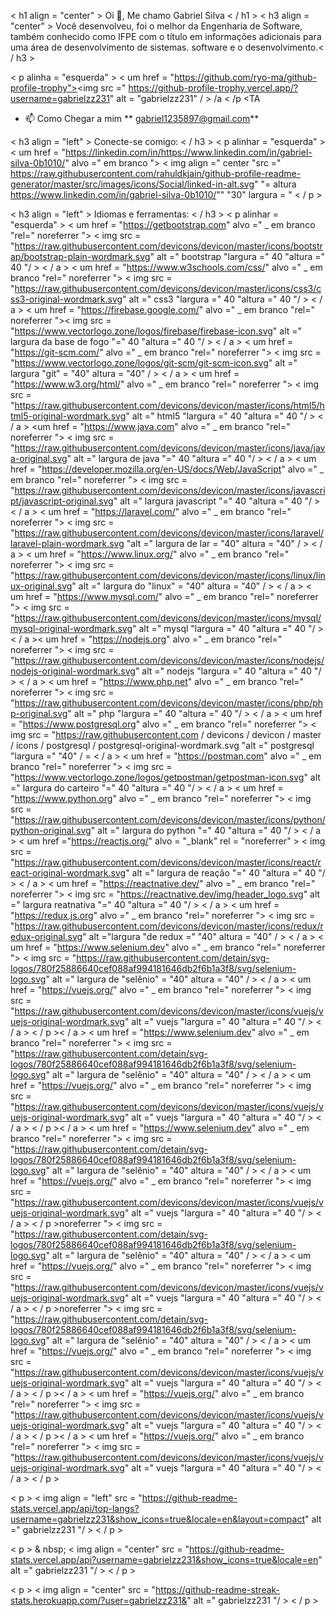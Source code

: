 < h1 align = "center" > Oi 👋, Me chamo Gabriel Silva < / h1 >
< h3 align = "center" > Você desenvolveu, foi o melhor da Engenharia de Software, também conhecido como IFPE com o título em informações adicionais para uma área de desenvolvimento de sistemas. software e o desenvolvimento.< / h3 >

< p alinha = "esquerda" > < um href = "https://github.com/ryo-ma/github-profile-trophy"><img src =" https://github-profile-trophy.vercel.app/?username=gabrielzz231" alt = "gabrielzz231" / > /a < /p <TA

- 📫 Como Chegar a mim ** gabriel1235897@gmail.com**

< h3 align = "left" > Conecte-se comigo: < / h3 >
< p alinhar = "esquerda" >
< um href = "https://linkedin.com/in/https://www.linkedin.com/in/gabriel-silva-0b1010/" alvo =" em branco "> < img align =" center "src =" https://raw.githubusercontent.com/rahuldkjain/github-profile-readme-generator/master/src/images/icons/Social/linked-in-alt.svg" "= altura https://www.linkedin.com/in/gabriel-silva-0b1010/"" "30" largura = "
< / p >

< h3 align = "left" > Idiomas e ferramentas: < / h3 >
< p alinhar = "esquerda" > < um href = "https://getbootstrap.com" alvo =" _ em branco "rel=" noreferrer "> < img src = "https://raw.githubusercontent.com/devicons/devicon/master/icons/bootstrap/bootstrap-plain-wordmark.svg" alt =" bootstrap "largura =" 40 "altura =" 40 "/ > < / a > < um href = "https://www.w3schools.com/css/" alvo =" _ em branco "rel=" noreferrer "> < img src = "https://raw.githubusercontent.com/devicons/devicon/master/icons/css3/css3-original-wordmark.svg" alt =" css3 "largura =" 40 "altura =" 40 "/ > < / a > < um href = "https://firebase.google.com/" alvo =" _ em branco "rel=" noreferrer ">< img src = "https://www.vectorlogo.zone/logos/firebase/firebase-icon.svg" alt =" largura da base de fogo "=" 40 "altura =" 40 "/ > < / a > < um href = "https://git-scm.com/" alvo =" _ em branco "rel=" noreferrer "> < img src = "https://www.vectorlogo.zone/logos/git-scm/git-scm-icon.svg" alt =" largura "git" = "40" altura = "40" / > < / a > < um href = "https://www.w3.org/html/" alvo =" _ em branco "rel=" noreferrer "> < img src = "https://raw.githubusercontent.com/devicons/devicon/master/icons/html5/html5-original-wordmark.svg" alt =" html5 "largura =" 40 "altura =" 40 "/ > < / a > <um href = "https://www.java.com" alvo =" _ em branco "rel=" noreferrer "> < img src = "https://raw.githubusercontent.com/devicons/devicon/master/icons/java/java-original.svg" alt =" largura de java "=" 40 "altura =" 40 "/ > < / a > < um href = "https://developer.mozilla.org/en-US/docs/Web/JavaScript" alvo =" _ em branco "rel=" noreferrer "> < img src = "https://raw.githubusercontent.com/devicons/devicon/master/icons/javascript/javascript-original.svg" alt =" largura javascript "=" 40 "altura =" 40 "/ > < / a > < um href = "https://laravel.com/" alvo =" _ em branco "rel=" noreferrer "> < img src = "https://raw.githubusercontent.com/devicons/devicon/master/icons/laravel/laravel-plain-wordmark.svg "alt =" largura de lar = "40" altura = "40" / > < / a > < um href = "https://www.linux.org/" alvo =" _ em branco "rel=" noreferrer "> < img src = "https://raw.githubusercontent.com/devicons/devicon/master/icons/linux/linux-original.svg" alt =" largura do "linux" = "40" altura = "40" / > < / a > < um href = "https://www.mysql.com/" alvo =" _ em branco "rel=" noreferrer "> < img src = "https://raw.githubusercontent.com/devicons/devicon/master/icons/mysql/mysql-original-wordmark.svg" alt =" mysql "largura =" 40 "altura =" 40 "/ > < / a >< um href = "https://nodejs.org" alvo =" _ em branco "rel=" noreferrer "> < img src = "https://raw.githubusercontent.com/devicons/devicon/master/icons/nodejs/nodejs-original-wordmark.svg" alt =" nodejs "largura =" 40 "altura =" 40 "/ > < / a > < um href = "https://www.php.net" alvo =" _ em branco "rel=" noreferrer "> < img src = "https://raw.githubusercontent.com/devicons/devicon/master/icons/php/php-original.svg" alt =" php "largura =" 40 "altura =" 40 "/ > < / a > < um href = "https://www.postgresql.org" alvo =" _ em branco "rel=" noreferrer "> < img src = "https://raw.githubusercontent.com / devicons / devicon / master / icons / postgresql / postgresql-original-wordmark.svg "alt =" postgresql "largura =" "40" / = < / a > < um href = "https://postman.com" alvo =" _ em branco "rel=" noreferrer "> < img src = "https://www.vectorlogo.zone/logos/getpostman/getpostman-icon.svg" alt =" largura do carteiro "=" 40 "altura =" 40 "/ > < / a > < um href = "https://www.python.org" alvo =" _ em branco "rel=" noreferrer "> < img src = "https://raw.githubusercontent.com/devicons/devicon/master/icons/python/python-original.svg" alt =" largura do python "=" 40 "altura =" 40 "/ > < / a > < um href ="https://reactjs.org/" alvo = "_blank" rel = "noreferrer" > < img src = "https://raw.githubusercontent.com/devicons/devicon/master/icons/react/react-original-wordmark.svg" alt =" largura de reação "=" 40 "altura =" 40 "/ > < / a > < um href = "https://reactnative.dev/" alvo =" _ em branco "rel=" noreferrer "> < img src = "https://reactnative.dev/img/header_logo.svg" alt =" largura reatnativa "=" 40 "altura =" 40 "/ > < / a > < um href = "https://redux.js.org" alvo =" _ em branco "rel=" noreferrer "> < img src = "https://raw.githubusercontent.com/devicons/devicon/master/icons/redux/redux-original.svg" alt ="largura "de redux =" "40" altura = "40" / > < / a > < um href = "https://www.selenium.dev" alvo =" _ em branco "rel=" noreferrer "> < img src = "https://raw.githubusercontent.com/detain/svg-logos/780f25886640cef088af994181646db2f6b1a3f8/svg/selenium-logo.svg" alt =" largura de "selênio" = "40" altura = "40" / > < / a > < um href = "https://vuejs.org/" alvo =" _ em branco "rel=" noreferrer "> < img src = "https://raw.githubusercontent.com/devicons/devicon/master/icons/vuejs/vuejs-original-wordmark.svg" alt =" vuejs "largura =" 40 "altura =" 40 "/ > < / a > < / p >< / a > < um href = "https://www.selenium.dev" alvo =" _ em branco "rel=" noreferrer "> < img src = "https://raw.githubusercontent.com/detain/svg-logos/780f25886640cef088af994181646db2f6b1a3f8/svg/selenium-logo.svg" alt =" largura de "selênio" = "40" altura = "40" / > < / a > < um href = "https://vuejs.org/" alvo =" _ em branco "rel=" noreferrer "> < img src = "https://raw.githubusercontent.com/devicons/devicon/master/icons/vuejs/vuejs-original-wordmark.svg" alt =" vuejs "largura =" 40 "altura =" 40 "/ > < / a > < / p >< / a > < um href = "https://www.selenium.dev" alvo =" _ em branco "rel=" noreferrer "> < img src = "https://raw.githubusercontent.com/detain/svg-logos/780f25886640cef088af994181646db2f6b1a3f8/svg/selenium-logo.svg" alt =" largura de "selênio" = "40" altura = "40" / > < / a > < um href = "https://vuejs.org/" alvo =" _ em branco "rel=" noreferrer "> < img src = "https://raw.githubusercontent.com/devicons/devicon/master/icons/vuejs/vuejs-original-wordmark.svg" alt =" vuejs "largura =" 40 "altura =" 40 "/ > < / a > < / p >noreferrer "> < img src = "https://raw.githubusercontent.com/detain/svg-logos/780f25886640cef088af994181646db2f6b1a3f8/svg/selenium-logo.svg" alt =" largura de "selênio" = "40" altura = "40" / > < / a > < um href = "https://vuejs.org/" alvo =" _ em branco "rel=" noreferrer "> < img src = "https://raw.githubusercontent.com/devicons/devicon/master/icons/vuejs/vuejs-original-wordmark.svg" alt =" vuejs "largura =" 40 "altura =" 40 "/ > < / a > < / p >noreferrer "> < img src = "https://raw.githubusercontent.com/detain/svg-logos/780f25886640cef088af994181646db2f6b1a3f8/svg/selenium-logo.svg" alt =" largura de "selênio" = "40" altura = "40" / > < / a > < um href = "https://vuejs.org/" alvo =" _ em branco "rel=" noreferrer "> < img src = "https://raw.githubusercontent.com/devicons/devicon/master/icons/vuejs/vuejs-original-wordmark.svg" alt =" vuejs "largura =" 40 "altura =" 40 "/ > < / a > < / p >< / a > < um href = "https://vuejs.org/" alvo =" _ em branco "rel=" noreferrer "> < img src = "https://raw.githubusercontent.com/devicons/devicon/master/icons/vuejs/vuejs-original-wordmark.svg" alt =" vuejs "largura =" 40 "altura =" 40 "/ > < / a > < / p >< / a > < um href = "https://vuejs.org/" alvo =" _ em branco "rel=" noreferrer "> < img src = "https://raw.githubusercontent.com/devicons/devicon/master/icons/vuejs/vuejs-original-wordmark.svg" alt =" vuejs "largura =" 40 "altura =" 40 "/ > < / a > < / p >

< p > < img align = "left" src = "https://github-readme-stats.vercel.app/api/top-langs?username=gabrielzz231&show_icons=true&locale=en&layout=compact" alt =" gabrielzz231 "/ > < / p >

< p > & nbsp; < img align = "center" src = "https://github-readme-stats.vercel.app/api?username=gabrielzz231&show_icons=true&locale=en" alt =" gabrielzz231 "/ > < / p >

< p > < img align = "center" src = "https://github-readme-streak-stats.herokuapp.com/?user=gabrielzz231&" alt =" gabrielzz231 "/ > < / p >

